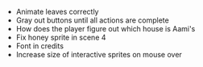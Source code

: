 - Animate leaves correctly
- Gray out buttons until all actions are complete
- How does the player figure out which house is Aami's
- Fix honey sprite in scene 4
- Font in credits
- Increase size of interactive sprites on mouse over
 
